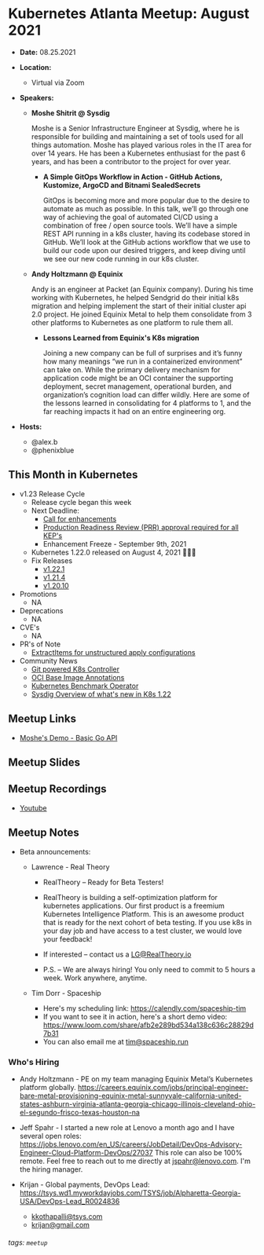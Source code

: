 # Kubernetes Atlanta Meetup: August 2021<!--Month Year-->

- **Date:** 08.25.2021<!--date as MM.DD.YYYY-->
- **Location:**
    - Virtual via Zoom
- **Speakers:**

    - **Moshe Shitrit @ Sysdig** <!--presenter name @ company-->
    
        Moshe is a Senior Infrastructure Engineer at Sysdig, where he is responsible for building and maintaining a set of tools used for all things automation. Moshe has played various roles in the IT area for over 14 years. He has been a Kubernetes enthusiast for the past 6 years, and has been a contributor to the project for over year.
        
        - **A Simple GitOps Workflow in Action - GitHub Actions, Kustomize, ArgoCD and Bitnami SealedSecrets**<!--presentation title-->

            GitOps is becoming more and more popular due to the desire to automate as much as possible. In this talk, we’ll go through one way of achieving the goal of automated CI/CD using a combination of free / open source tools. We’ll have a simple REST API running in a k8s cluster, having its codebase stored in GitHub. We’ll look at the GitHub actions workflow that we use to build our code upon our desired triggers, and keep diving until we see our new code running in our k8s cluster.
            
    - **Andy Holtzmann @ Equinix** <!--presenter name @ company-->
    
        Andy is an engineer at Packet (an Equinix company). During his time working with Kubernetes, he helped Sendgrid do their initial k8s migration and helping implement the start of their initial cluster api 2.0 project. He joined Equinix Metal to help them consolidate from 3 other platforms to Kubernetes as one platform to rule them all.
        
        - **Lessons Learned from Equinix's K8s migration**<!--presentation title-->

            Joining a new company can be full of surprises and it’s funny how many meanings “we run in a containerized environment” can take on. While the primary delivery mechanism for application code might be an OCI container the supporting deployment, secret management, operational burden, and organization’s cognition load can differ wildly. Here are some of the lessons learned in consolidating for 4 platforms to 1, and the far reaching impacts it had on an entire engineering org.

- **Hosts:**
    - @alex.b
    - @phenixblue

## This Month in Kubernetes

- v1.23 Release Cycle <!-- Link to latest release for the current K8s release cycle -->
    - Release cycle began this week
    - Next Deadline: <!-- Date and general description for the next release cycle deadline -->
        - [Call for enhancements](https://groups.google.com/g/kubernetes-dev/c/SY4E4q-r_CA)
        - [Production Readiness Review (PRR) approval required for all KEP's](https://groups.google.com/g/kubernetes-sig-architecture/c/a6_y81N49aQ)
        - Enhancement Freeze - September 9th, 2021
    - Kubernetes 1.22.0 released on August 4, 2021 🎉🎉🎉
    - Fix Releases <!-- List of latest fix releases for supported/maintained Kubernetes version -->
        - [v1.22.1](https://github.com/kubernetes/kubernetes/blob/master/CHANGELOG/CHANGELOG-1.22.md)
        - [v1.21.4](https://github.com/kubernetes/kubernetes/blob/master/CHANGELOG/CHANGELOG-1.21.md)
        - [v1.20.10](https://github.com/kubernetes/kubernetes/blob/master/CHANGELOG/CHANGELOG-1.20.md)
- Promotions <!-- List of any interesting feature/API promotions -->
    - NA
- Deprecations <!-- List of any interesting feature/API deprecations -->
    - NA
- CVE's <!-- List of any Kubernetes related CVE's -->
    - NA
- PR's of Note <!-- List of any interesting PR's to the Kubernetes project (use lwkd.io) -->
    - [ExtractItems for unstructured apply configurations](https://github.com/kubernetes/kubernetes/pull/103564)
- Community News <!-- List of any interesting news from the Kubernetes community/ecosystem -->
    - [Git powered K8s Controller](https://github.com/ibuildthecloud/gitbacked-controller)
    - [OCI Base Image Annotations](https://github.com/ImJasonH/ImJasonH/tree/main/articles/oci-base-image-annotations)
    - [Kubernetes Benchmark Operator](https://github.com/ImJasonH/ImJasonH/tree/main/articles/oci-base-image-annotations)
    - [Sysdig Overview of what's new in K8s 1.22](https://sysdig.com/blog/kubernetes-1-22-whats-new/)

## Meetup Links

- [Moshe's Demo - Basic Go API](https://github.com/moshitrit/basic-go-api)

## Meetup Slides

## Meetup Recordings
- [Youtube](https://www.youtube.com/watch?v=nEGfF1ZdF8Y)

## Meetup Notes

- Beta announcements:
  - Lawrence - Real Theory
    - RealTheory – Ready for Beta Testers!

    - RealTheory is building a self-optimization platform for kubernetes applications. Our first product is a freemium Kubernetes Intelligence Platform. This is an awesome product that is ready for the next cohort of beta testing. If you use k8s in your day job and have access to a test cluster, we would love your feedback!

    - If interested – contact us a LG@RealTheory.io
    - P.S. – We are always hiring! You only need to commit to 5 hours a week. Work anywhere, anytime.

  - Tim Dorr - Spaceship
    - Here's my scheduling link: https://calendly.com/spaceship-tim
    - If you want to see it in action, here's a short demo video: https://www.loom.com/share/afb2e289bd534a138c636c28829d7b31
    - You can also email me at tim@spaceship.run

### Who's Hiring 

- Andy Holtzmann - PE on my team managing Equinix Metal’s Kubernetes platform globally. https://careers.equinix.com/jobs/principal-engineer-bare-metal-provisioning-equinix-metal-sunnyvale-california-united-states-ashburn-virginia-atlanta-georgia-chicago-illinois-cleveland-ohio-el-segundo-frisco-texas-houston-na

- Jeff Spahr - I started a new role at Lenovo a month ago and I have several open roles:
https://jobs.lenovo.com/en_US/careers/JobDetail/DevOps-Advisory-Engineer-Cloud-Platform-DevOps/27037
This role can also be 100% remote.  Feel free to reach out to me directly at jspahr@lenovo.com.  I'm the hiring manager.

- Krijan - Global payments, DevOps Lead: https://tsys.wd1.myworkdayjobs.com/TSYS/job/Alpharetta-Georgia-USA/DevOps-Lead_R0024836
    - kkothapalli@tsys.com
    - krijan@gmail.com



###### tags: `meetup` <!--Add additional tags for `year`, `month` and anything else pertinent-->